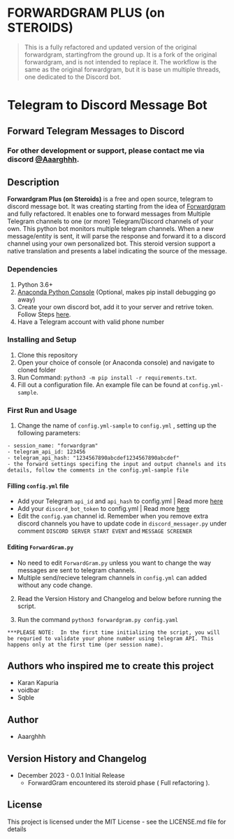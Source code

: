 # FORWARDGRAM PLUS (on STEROIDS)  


> This is a fully refactored and updated version of the original forwardgram, startingfrom the ground up. 
> It is a fork of the original forwardgram, and is not intended to replace it. 
> The workflow is the same as the original forwardgram, but it is base un multiple threads, one dedicated to the Discord bot.


# Telegram to Discord Message Bot  
## Forward Telegram Messages to Discord
### For other development or support, please contact me via discord  [@Aaarghhh](aaarghhh).


## Description
__Forwardgram Plus (on Steroids)__ is a free and open source, telegram to discord message bot. It was creating starting from the idea of [Forwardgram](https://github.com/kkapuria3/Telegram-To-Discord-Forward-Bot) and fully refactored. It enables one to forward messages from Multiple Telegram channels to one (or more) Telegram/Discord channels of your own. This python bot monitors multiple telegram channels. When a new message/entity is sent, it will parse the response and forward it to a discord channel using your own personalized bot. This steroid version support a native translation and presents a label indicating the source of the message.



### Dependencies

1. Python 3.6+ 
2. [Anaconda Python Console](https://www.anaconda.com/products/individual) (Optional, makes pip install debugging go away)
3. Create your own discord bot, add it to your server and retrive token. Follow Steps [here](https://www.writebots.com/discord-bot-token/).
4. Have a Telegram account with valid phone number


### Installing and Setup
1. Clone this repository
2. Open your choice of console (or Anaconda console) and navigate to cloned folder 
3. Run Command: `python3 -m pip install -r requirements.txt`.
4. Fill out a configuration file. An example file can be found at `config.yml-sample`. 


### First Run and Usage

1. Change the name of `config.yml-sample` to `config.yml` , setting up the following parameters:
```
- session_name: "forwardgram"
- telegram_api_id: 123456
- telegram_api_hash: "1234567890abcdef1234567890abcdef"
- the forward settings specifing the input and output channels and its details, follow the comments in the config.yml-sample file
```

#### Filling `config.yml` file

* Add your Telegram `api_id` and `api_hash` to config.yml | Read more [here](https://core.telegram.org/api/obtaining_api_id)
* Add your `discord_bot_token` to config.yml | Read more [here](https://www.writebots.com/discord-bot-token/)
* Edit the `config.yam` channel id. Remember when you remove extra discord channels you have to update code in `discord_messager.py` under comment `DISCORD SERVER START EVENT` and `MESSAGE SCREENER`

#### Editing `ForwardGram.py`

* No need to edit `ForwardGram.py` unless you want to change the way messages are sent to telegram channels.
* Multiple send/recieve telegram channels in `config.yml` can added without any code change.

2. Read the Version History and Changelog and below before running the script.

3. Run the command `python3 forwardgram.py config.yaml`

```
***PLEASE NOTE:  In the first time initializing the script, you will be requried to validate your phone number using telegram API. This happens only at the first time (per session name).
```

## Authors who inspired me to create this project

* Karan Kapuria
* voidbar
* Sqble

## Author

* Aaarghhh


## Version History and Changelog

* December 2023 - 0.0.1 Initial Release 
	* ForwardGram encountered its steroid phase ( Full refactoring ). 

## License

This project is licensed under the MIT License - see the LICENSE.md file for details
